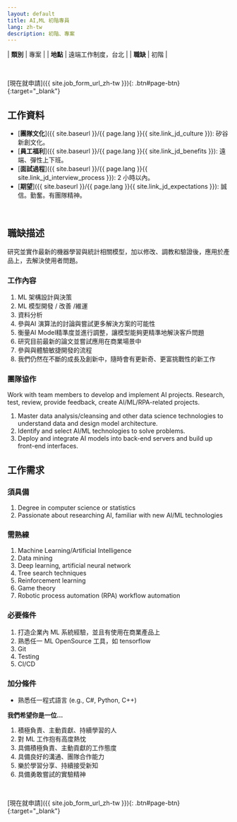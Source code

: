 ```yaml
---
layout: default
title: AI,ML 初階專員
lang: zh-tw
description: 初階、專案
---
```




| **類別** | 專案 |
| **地點** | 遠端工作制度，台北 |
| **職缺** | 初階 |

<br>

[現在就申請]({{ site.job_form_url_zh-tw }}){: .btn#page-btn}{:target="_blank"}

## 工作資料
- [**團隊文化**]({{ site.baseurl }}/{{ page.lang }}{{ site.link_jd_culture }}): 矽谷新創文化。
- [**員工福利**]({{ site.baseurl }}/{{ page.lang }}{{ site.link_jd_benefits }}): 遠端、彈性上下班。
- [**面試過程**]({{ site.baseurl }}/{{ page.lang }}{{ site.link_jd_interview_process }}): 2 小時以內。
- [**期望**]({{ site.baseurl }}/{{ page.lang }}{{ site.link_jd_expectations }}): 誠信。勤奮。有團隊精神。

<br>

## 職缺描述

研究並實作最新的機器學習與統計相關模型，加以修改、調教和驗證後，應用於產品上，去解決使用者問題。

### 工作內容

1. ML 架構設計與決策
1. ML 模型開發 / 改善 /維運
1. 資料分析
1. 參與AI 演算法的討論與嘗試更多解決方案的可能性
1. 衡量AI Model精準度並進行調整，讓模型能夠更精準地解決客戶問題
1. 研究目前最新的論文並嘗試應用在商業場景中
1. 參與與體驗敏捷開發的流程
1. 我們仍然在不斷的成長及創新中，隨時會有更新奇、更富挑戰性的新工作

### 團隊協作

Work with team members to develop and implement AI projects. Research, test, review, provide feedback, create AI/ML/RPA-related projects.

1. Master data analysis/cleansing and other data science technologies to understand data and design model architecture.
1. Identify and select AI/ML technologies to solve problems.
1. Deploy and integrate AI ​models into back-end servers and build up front-end interfaces.



## 工作需求

### 須具備

1. Degree in computer science or statistics
1. Passionate about researching AI, familiar with new AI/ML technologies

### 需熟練

1. Machine Learning/Artificial Intelligence
1. Data mining
1. Deep learning, artificial neural network
1. Tree search techniques
1. Reinforcement learning
1. Game theory
1. Robotic process automation (RPA) workflow automation

### 必要條件

1. 打造企業內 ML 系統經驗，並且有使用在商業產品上
1. 熟悉任一 ML OpenSource 工具，如 tensorflow
1. Git
1. Testing
1. CI/CD

### 加分條件

- 熟悉任一程式語言 (e.g., C#, Python, C++)

**我們希望你是一位...**

1. 積極負責、主動貢獻、持續學習的人
1. 對 ML 工作抱有高度熱忱
1. 具備積極負責、主動貢獻的工作態度
1. 具備良好的溝通、團隊合作能力
1. 樂於學習分享、持續接受新知
1. 具備勇敢嘗試的實驗精神

<br>

[現在就申請]({{ site.job_form_url_zh-tw }}){: .btn#page-btn}{:target="_blank"}


